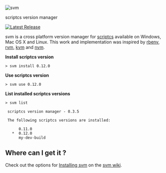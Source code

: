 ![svm](https://raw.githubusercontent.com/scriptcs-contrib/svm/master/assets/logo.png)

scriptcs version manager

[![Latest Release](http://img.shields.io/badge/svm-0.3.5-blue.svg?style=flat-square)](https://github.com/scriptcs-contrib/svm/releases/tag/v0.3.5)

svm is a cross platform version manager for [scriptcs](http://scriptcs.net/ "scriptcs makes it easy to write and execute C# with a simple text editor.") available on Windows, Mac OS X and Linux. This work and implementation was inspired by [rbenv](https://github.com/sstephenson/rbenv), [rvm](https://github.com/wayneeseguin/rvm), [kvm](https://github.com/aspnet/KRuntime/tree/dev/setup) and [nvm](https://github.com/creationix/nvm).

**Install scriptcs version**
```
> svm install 0.12.0
```
**Use scriptcs version**
```
> svm use 0.12.0
```
**List installed scriptcs versions**
```
> svm list

 scriptcs version manager - 0.3.5

 The following scriptcs versions are installed:

      0.11.0
   *  0.12.0
      my-dev-build
```

## Where can I get it ?

Check out the options for [Installing svm](https://github.com/scriptcs-contrib/svm/wiki/Installing-svm) on the [svm wiki](https://github.com/scriptcs-contrib/svm/wiki).